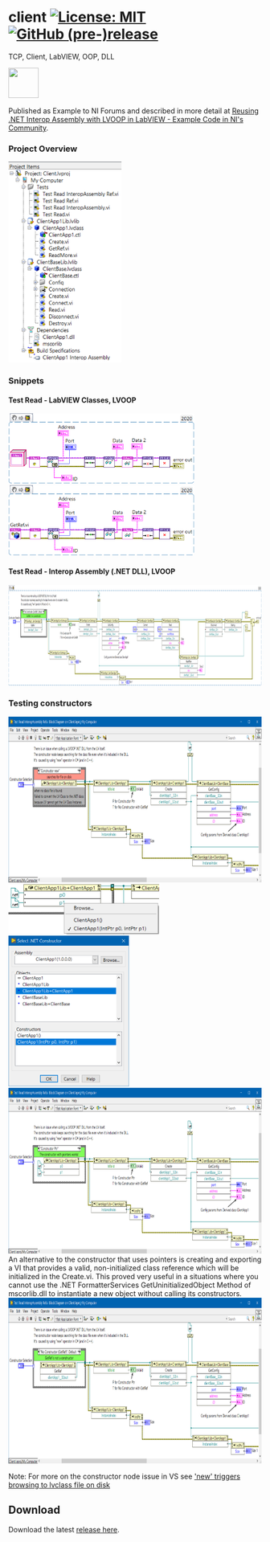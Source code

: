 # client [![License: MIT](https://img.shields.io/badge/License-MIT-blue.svg)](https://github.com/etfovac/client/blob/master/LICENSE) [![GitHub (pre-)release](https://img.shields.io/badge/release-0.1-yellow.svg)](https://github.com/etfovac/client/releases/tag/0.1)

 TCP, Client, LabVIEW, OOP, DLL

<a href="https://www.youracclaim.com/badges/3ee8a24f-0360-42d5-96c1-79f6296d7fe0/public_url"><img src="https://images.youracclaim.com/size/220x220/images/84f9f6c4-167a-47bf-95bf-af1b4610fd67/36015_Certificate_Badges_FINAL__1__NI_Instructor_v5_copy_2.png" height="60" width="60"></a>

Published as Example to NI Forums and described in more detail at <a href="https://forums.ni.com/t5/Example-Code/Reusing-NET-Interop-Assembly-with-LVOOP-in-LabVIEW/ta-p/4072423">Reusing .NET Interop Assembly with LVOOP in LabVIEW - Example Code in NI's Community</a>.

### Project Overview
<img src="https://github.com/etfovac/client/blob/master/graphics/ProjectOverview.png" alt="Project Overview" width="225" height="400">

### Snippets

#### Test Read - LabVIEW Classes, LVOOP 
<img src="https://github.com/etfovac/client/blob/master/graphics/Test%20Read.png" alt="Test Read - LabVIEW Classes, LVOOP" width="370" height="140">  
<img src="https://github.com/etfovac/client/blob/master/graphics/Test%20Read%20Ref.png" alt="Test Read - LabVIEW Classes, LVOOP" width="370" height="140">  

#### Test Read - Interop Assembly (.NET DLL), LVOOP  
<img src="https://github.com/etfovac/client/blob/master/graphics/Test%20Read%20(Reused%20IA)%20Ref.png" alt="Test Read - LabVIEW Classes, LVOOP" width="1400" height="200"> 


### Testing constructors  
<img src="https://github.com/etfovac/client/blob/master/graphics/ConstructorNewBD.png" alt="ConstructorNewBD" width="900" height="330">
<img src="https://github.com/etfovac/client/blob/master/graphics/SelectOtherConstructorBD.png" alt="SelectOtherConstructorBD" width="300" height="100">
<img src="https://github.com/etfovac/client/blob/master/graphics/SelectOtherConstructor.png" alt="SelectOtherConstructor" width="240" height="300">
<img src="https://github.com/etfovac/client/blob/master/graphics/ConstructorPtrBD.png" alt="ConstructorPtrBD" width="900" height="330">
An alternative to the constructor that uses pointers is creating and exporting a VI that provides a valid, non-initialized class reference which will be initialized in the Create.vi.  
This proved very useful in a situations where you cannot use the .NET FormatterServices GetUninitializedObject Method of mscorlib.dll to instantiate a new object without calling its constructors.  
<img src="https://github.com/etfovac/client/blob/master/graphics/NoConstructorGetRefBD.png" alt="NoConstructorGetRefBD" width="900" height="330">  

Note: For more on the constructor node issue in VS see <a href="https://github.com/etfovac/dll/issues/2#issue-673036198">'new' triggers browsing to lvclass file on disk</a>

## Download
Download the latest [release here][0].

[0]: https://github.com/etfovac/client/releases
